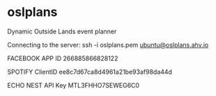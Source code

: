 oslplans
========

Dynamic Outside Lands event planner

Connecting to the server:
ssh -i oslplans.pem ubuntu@oslplans.ahv.io

FACEBOOK 
APP ID 266885866828122

SPOTIFY
ClientID ee8c7d67ca8d4961a21be93af98da44d

ECHO NEST
API Key MTL3FHHO7SEWEG6C0


